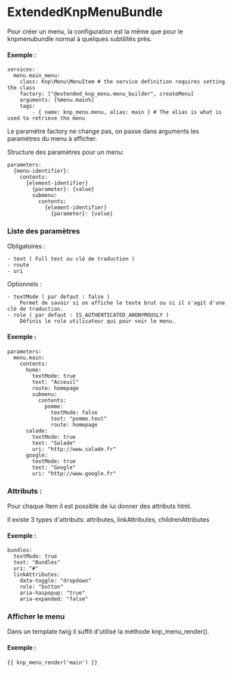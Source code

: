 ExtendedKnpMenuBundle
================

Pour créer un menu, la configuration est la même que pour le knpmenubundle normal à quelques subtilités près.

#### Exemple :
    services:
      menu.main_menu:
        class: Knp\Menu\MenuItem # the service definition requires setting the class
        factory: ["@extended_knp_menu.menu_builder", createMenu]
        arguments: [%menu.main%]
        tags:
            - { name: knp_menu.menu, alias: main } # The alias is what is used to retrieve the menu
            
Le paramètre factory ne change pas, on passe dans arguments les paramètres du menu à afficher.

Structure des paramètres pour un menu:

    parameters:
      {menu-identifier}:
        contents:
          {element-identifier}
            {parameter}: {value}
            submenu:
              contents:
                {element-identifier}
                  {parameter}: {value}
                  
### Liste des paramètres

Obligatoires :

    - text ( Full text ou clé de traduction )
    - route
    - uri

Optionnels :

    - textMode ( par defaut : false )
        Permet de savoir si on affiche le texte brut ou si il s'agit d'une clé de traduction.
    - role ( par defaut : IS_AUTHENTICATED_ANONYMOUSLY )
        Définis le role utilisateur qui pour voir le menu.
    
#### Exemple :
    parameters:
      menu.main:
        contents:
          home:
            textMode: true
            text: "Acceuil"
            route: homepage
            submenu:
              contents:
                pomme:
                  textMode: false
                  text: "pomme.text"
                  route: homepage
          salade:
            textMode: true
            text: "Salade"
            uri: "http://www.salade.fr"
          google:
            textMode: true
            text: "Google"
            uri: "http://www.google.fr"
            
### Attributs :

Pour chaque Item il est possible de lui donner des attributs html.

Il existe 3 types d'attributs: attributes, linkAttributes, childrenAttributes

#### Exemple :
    bundles:
      textMode: true
      text: "Bundles"
      uri: "#"
      linkAttributes:
        data-toggle: "dropdown"
        role: "button"
        aria-haspopup: "true"
        aria-expanded: "false"
            
### Afficher le menu
          
Dans un template twig il suffit d'utilisé la méthode knp_menu_render().

#### Exemple :
    {{ knp_menu_render('main') }}